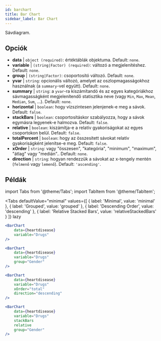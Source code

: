 ```yaml
---
id: barchart
title: Bar Chart
sidebar_label: Bar Chart
---
```


Sávdiagram.

## Opciók

* __data__ | `object (required)`: értéktáblák objektuma. Default: `none`.
* __variable__ | `(string|Factor) (required)`: változó a megjelenítéshez. Default: `none`.
* __group__ | `(string|Factor)`: csoportosító változó. Default: `none`.
* __yvar__ | `string`: opcionális változó, amelyet az oszlopmagasságokhoz használnak (a `summary`-vel együtt). Default: `none`.
* __summary__ | `string`: a `yvar`-ra kiszámítandó és az egyes kategóriákhoz sávmagasságként megjelenítendő statisztika neve (vagy `Min`, `Max`, `Mean`, `Median`, `Sum`, ...). Default: `none`.
* __horizontal__ | `boolean`: hogy vízszintesen jelenjenek-e meg a sávok. Default: `false`.
* __stackBars__ | `boolean`: csoportosításkor szabályozza, hogy a sávok egymásra legyenek-e halmozva. Default: `false`.
* __relative__ | `boolean`: kiszámítja-e a relatív gyakoriságokat az egyes csoportokon belül. Default: `false`.
* __totalPercent__ | `boolean`: hogy az összesített sávokat relatív gyakoriságként jelenítse-e meg. Default: `false`.
* __xOrder__ | `string`: vagy "összesen", "kategória", "minimum", "maximum", "átlag" vagy "medián".. Default: `none`.
* __direction__ | `string`: hogyan rendezzük a sávokat az x-tengely mentén (`felmenő` vagy `lemenő`). Default: `'ascending'`.


## Példák

import Tabs from '@theme/Tabs';
import TabItem from '@theme/TabItem';

<Tabs
    defaultValue="minimal"
    values={[
        { label: 'Minimal', value: 'minimal' },
        { label: 'Grouped', value: 'grouped' },
        { label: 'Descending Order', value: 'descending' },
        { label: 'Relative Stacked Bars', value: 'relativeStackedBars' }
    ]}
    lazy
>

<TabItem value="minimal">

```jsx live
<BarChart 
    data={heartdisease} 
    variable="Drugs"
/>
```
</TabItem>

<TabItem value="grouped">

```jsx live
<BarChart 
    data={heartdisease} 
    variable="Drugs"
    group="Gender"
/>
```

</TabItem>

<TabItem value="descending">

```jsx live
<BarChart 
    data={heartdisease} 
    variable="Drugs"
    xOrder="total"
    direction="descending"
/>
```
</TabItem>

<TabItem value="relativeStackedBars">

```jsx live
<BarChart 
    data={heartdisease} 
    variable="Drugs"
    stackBars
    relative
    group="Gender"
/>
```
</TabItem>

</Tabs>
